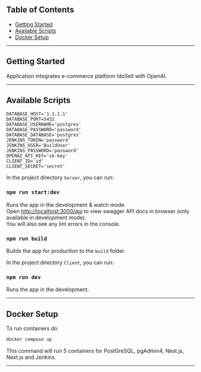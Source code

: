 ## Table of Contents

- [Getting Started](#getting-started)
- [Available Scripts](#available-scripts)
- [Docker Setup](#docker-setup)

---


## Getting Started

Application integrates e-commerce platform IdoSell with OpenAI.

---

## Available Scripts

```env
DATABASE_HOST='1.1.1.1'
DATABASE_PORT=5432
DATABASE_USERNAME='postgres'
DATABASE_PASSWORD='password'
DATABASE_DATABASE='postgres'
JENKINS_TOKEN='password'
JENKINS_USER='BuildUser'
JENKINS_PASSWORD='password'
OPENAI_API_KEY='sk-key'
CLIENT_ID='id'
CLIENT_SECRET='secret'
```

In the project directory `Server`, you can run:

### `npm run start:dev`

Runs the app in the development & watch mode.<br>
Open [http://localhost:3000/api](http://localhost:3000/api) to view swagger API docs in browser (only available in development mode).<br>
You will also see any lint errors in the console.

### `npm run build`

Builds the app for production to the `build` folder.<br>

In the project directory `Client`, you can run:

### `npm run dev`

Runs the app in the development.<br>

---

## Docker Setup
 
To run containers do
```bash
docker compose up 
```
This command will run 5 containers for PostGreSQL, pgAdmin4, Nest.js, Next.js and Jenkins.

---

